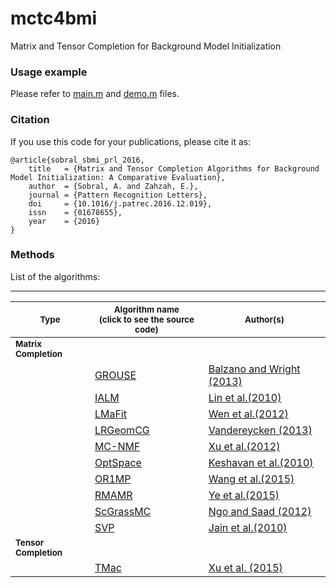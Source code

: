 # mctc4bmi
Matrix and Tensor Completion for Background Model Initialization

### Usage example
Please refer to [main.m](https://github.com/andrewssobral/mctc4bmi/blob/master/main.m) and [demo.m](https://github.com/andrewssobral/mctc4bmi/blob/master/demo.m) files.

### Citation
If you use this code for your publications, please cite it as:
```
@article{sobral_sbmi_prl_2016,
	title   = {Matrix and Tensor Completion Algorithms for Background Model Initialization: A Comparative Evaluation},
	author  = {Sobral, A. and Zahzah, E.},
	journal = {Pattern Recognition Letters},
	doi     = {10.1016/j.patrec.2016.12.019},
	issn    = {01678655},
	year    = {2016}
}
```

### Methods
List of the algorithms:

----------------------------------------------
|<sub>Type </sub>|<sub>Algorithm name <br/>(click to see the source code) </sub>|<sub> Author(s) </sub>|
|----------------|--------------------------------------------------------------|----------------------|
|<sub>**Matrix Completion**</sub>| | |
|                | [GROUSE](https://github.com/andrewssobral/mctc4bmi/blob/master/algs_mc/GROUSE) | [Balzano and Wright (2013)](http://ieeexplore.ieee.org/document/6713992/) |
|                | [IALM](https://github.com/andrewssobral/mctc4bmi/blob/master/algs_mc/IALM) | [Lin et al.(2010)](https://arxiv.org/abs/1009.5055) |
|                | [LMaFit](https://github.com/andrewssobral/mctc4bmi/blob/master/algs_mc/LMaFit) | [Wen et al.(2012)](http://link.springer.com/article/10.1007/s12532-012-0044-1) |
|                | [LRGeomCG](https://github.com/andrewssobral/mctc4bmi/blob/master/algs_mc/LRGeomCG) | [Vandereycken (2013)](https://arxiv.org/abs/1209.3834) |
|                | [MC-NMF](https://github.com/andrewssobral/mctc4bmi/blob/master/algs_mc/MC-NMF) | [Xu et al.(2012)](https://arxiv.org/abs/1103.1168) |
|                | [OptSpace](https://github.com/andrewssobral/mctc4bmi/blob/master/algs_mc/OptSpace) | [Keshavan et al.(2010)](https://arxiv.org/abs/0906.2027) |
|                | [OR1MP](https://github.com/andrewssobral/mctc4bmi/blob/master/algs_mc/OR1MP) | [Wang et al.(2015)](https://arxiv.org/abs/1404.1377) |
|                | [RMAMR](https://github.com/andrewssobral/mctc4bmi/blob/master/algs_mc/RMAMR) | [Ye et al.(2015)](http://ieeexplore.ieee.org/abstract/document/7014298/) |
|                | [ScGrassMC](https://github.com/andrewssobral/mctc4bmi/blob/master/algs_mc/ScGrassMC) | [Ngo and Saad (2012)](http://dl.acm.org/citation.cfm?id=2999292) |
|                | [SVP](https://github.com/andrewssobral/mctc4bmi/blob/master/algs_mc/SVP) | [Jain et al.(2010)](https://arxiv.org/abs/0909.5457) |
|<sub>**Tensor Completion**</sub>| | |
|                | [TMac](https://github.com/andrewssobral/mctc4bmi/tree/master/algs_tc/TMac) | [Xu et al. (2015)](https://arxiv.org/abs/1312.1254) |
